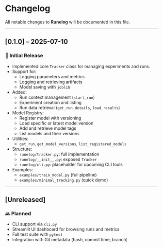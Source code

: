 # Changelog

All notable changes to **Runelog** will be documented in this file.

---

## [0.1.0] – 2025-07-10

### 🎉 Initial Release

- Implemented core `Tracker` class for managing experiments and runs.
- Support for:
  - Logging parameters and metrics
  - Logging and retrieving artifacts
  - Model saving with `joblib`
- Added:
  - Run context management (`start_run`)
  - Experiment creation and listing
  - Run data retrieval (`get_run_details`, `load_results`)
- Model Registry:
  - Register model with versioning
  - Load specific or latest model version
  - Add and retrieve model tags
  - List models and their versions
- Utilities:
  - `get_run`, `get_model_versions`, `list_registered_models`
- Structure:
  - `runelog/tracker.py`: full implementation
  - `runelog/__init__.py`: exposed `Tracker`
  - `runelog/cli.py`: placeholder for upcoming CLI tools
- Examples:
  - `examples/train_model.py` (full pipeline)
  - `examples/minimal_tracking.py` (quick demo)

---

## [Unreleased]

### 🔜 Planned

- CLI support via `cli.py`
- Streamlit UI dashboard for browsing runs and metrics
- Full test suite with `pytest`
- Integration with Git metadata (hash, commit time, branch)
